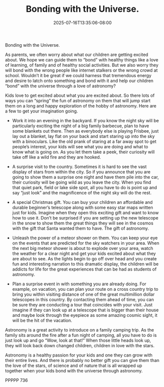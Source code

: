 ﻿---
title: "Bonding with the Universe."
date: 2025-07-16T13:35:06-08:00
description: "TXT Tips for Web Success"
featured_image: "/images/TXT.jpg"
tags: ["TXT"]
---

Bonding with the Universe.

As parents, we often worry about what our children are getting excited about.  We hope we can guide them to “bond” with healthy things like a love of learning, of family and of healthy social activities.  But we also worry they will bond with the wrong people like internet stalkers or the wrong crowd at school.  Wouldn’t it be great if we could harness that tremendous energy and desire to latch onto something and bond with it and help our children “bond” with the universe through a love of astronomy?

Kids love to get excited about what you are excited about.  So there lots of ways you can “spring” the fun of astronomy on them that will jump start them on a long and happy exploration of the hobby of astronomy.  Here are a few to get your imagination going.

*	Work it into an evening in the backyard.  If you know the night sky will be particularly exciting the night of a big family barbecue, plan to have some blankets out there.  Then as everybody else is playing Frisbee, just lay out a blanket, lay flat on your back and start staring up into the sky with a binoculars.  Like the old prank of staring at a far away spot to get people’s interest, your kids will see what you are doing and what to know what is going on.  As you let them take a peek, their curiosity will take off like a wild fire and they are hooked.

*	A surprise visit to the country.  Sometimes it is hard to see the vast display of stars from within the city.  So if you announce that you are going to show them a surprise one night and have them pile into the car, their curiosity will be going wild as you leave the city.  When you find that quiet park, field or lake side spot, all you have to do is point up and say “just look” and the magnificence of the night sky will do the rest.

*	A special Christmas gift.  You can buy your children an affordable and durable beginner’s telescope along with some easy star maps written just for kids.  Imagine when they open this exciting gift and want to know how to use it.  Don’t be surprised if you are setting up the new telescope in the snow to show them the great things they will see in the cosmos with the gift that Santa wanted them to have.  The gift of astronomy.

*	Unleash the power of a meteor shower on them.  You can keep your eye on the events that are predicted for the sky watchers in your area.  When the next big meteor shower is about to explode over your area, watch the weather for a clear night and get your kids excited about what they are about to see.  As the lights begin to go off over head and you create fun and interesting narration to this dramatic display, the children will be addicts for life for the great experiences that can be had as students of astronomy.

*	Plan a surprise event in with something you are already doing.  For example, on vacation, you can plan your route on a cross country trip to bring you within visiting distance of one of the great multimillion dollar telescopes in this country.  By contacting them ahead of time, you can be sure they are conducting a tour that coincides with your visit.  Just imagine if they can look up at a telescope that is bigger than their house and maybe look through the eyepiece as some amazing cosmic sight, it will be the hit of the vacation.

Astronomy is a great activity to introduce on a family camping trip.  As the family sits around the fire after a fun night of camping, all you have to do is just look up and go “Wow, look at that!” When those little heads look up, they will look back down changed children, children in love with the stars.

Astronomy is a healthy passion for your kids and one they can grow with their entire lives.  And there is probably no better gift you can give them than the love of the stars, of science and of nature that is all wrapped up together when your kids bond with the universe through astronomy.


PPPPP 736

